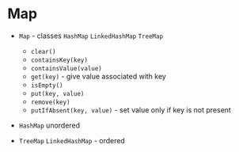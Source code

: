 # Map

- `Map` - classes `HashMap` `LinkedHashMap` `TreeMap`
    - `clear()`
    - `containsKey(key)`
    - `containsValue(value)`
    - `get(key)` - give value associated with key
    - `isEmpty()`
    - `put(key, value)`
    - `remove(key)`
    - `putIfAbsent(key, value)` - set value only if key is not present

- `HashMap` unordered
- `TreeMap` `LinkedHashMap` - ordered
